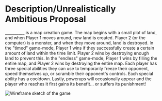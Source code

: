 <h1>Description/Unrealistically Ambitious Proposal</h1>

<p>__________ is a map creation game.  The map begins with a small plot of land, 
and when Player 1 moves around, new land is created.  Player 2 (or the computer)
is a monster, and when they move around, land is destroyed.  In the "timed" game-mode,
Player 1 wins if they successfully create a certain amount of land within the time limit.
Player 2 wins by destroying enough land to prevent this.  In the "endless" game-mode, 
Player 1 wins by filling the entire map, and Player 2 wins by destroying the entire map.
Each player has three special abilities they can use to temporarily freeze their opponent,
speed themselves up, or scramble their opponent's controls.  Each special ability has a cooldown.
Lastly, powerups will occasionally appear and the player who reaches it first gains its benefit...
or suffers its punishment!</p>

<img src="images/sketch.png" alt="Wireframe sketch of the game" />
